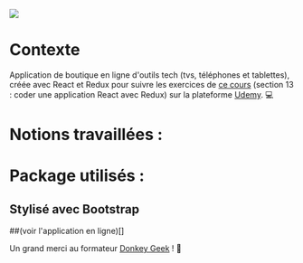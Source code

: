 ![](https://upload.wikimedia.org/wikipedia/commons/thumb/e/e3/Udemy_logo.svg/2560px-Udemy_logo.svg.png)
# Contexte
Application de boutique en ligne d'outils tech (tvs, téléphones et tablettes), créée avec React et Redux pour suivre les exercices de [ce cours](https://www.udemy.com/course/formation-react-js-pour-tous/) (section 13 : coder une application React avec Redux) sur la plateforme [Udemy](https://www.udemy.com/). 💻

# Notions travaillées :

# Package utilisés :

## Stylisé avec Bootstrap 

##(voir l'application en ligne)[]


Un grand merci au formateur [Donkey Geek](https://github.com/DonkeyGeek) ! 🙏